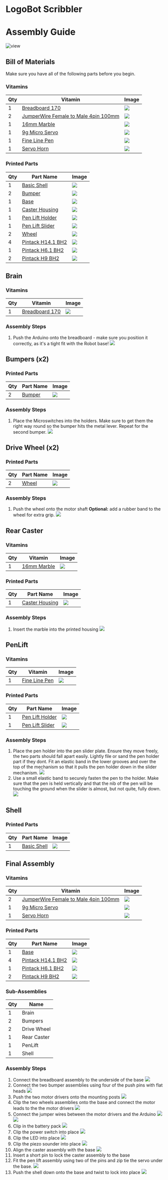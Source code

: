 # LogoBot Scribbler
# Assembly Guide

![view](../images/LogoBotScribbler_view.png)

## Bill of Materials

Make sure you have all of the following parts before you begin.

### Vitamins

Qty | Vitamin | Image
--- | --- | ---
1 | [Breadboard 170]() | ![](../vitamins/images/Breadboard170_view.png) | 
2 | [JumperWire Female to Male 4pin 100mm]() | ![](../vitamins/images/JumperWireFemaletoMale4pin100mm_view.png) | 
1 | [16mm Marble]() | ![](../vitamins/images/16mmMarble_view.png) | 
1 | [9g Micro Servo]() | ![](../vitamins/images/9gMicroServo_view.png) | 
1 | [Fine Line Pen]() | ![](../vitamins/images/FineLinePen_view.png) | 
1 | [Servo Horn]() | ![](../vitamins/images/ServoHorn_view.png) | 

### Printed Parts

Qty | Part Name | Image
--- | --- | ---
1 | [Basic Shell](../printedparts/stl/BasicShell.stl) | ![](../printedparts/images/BasicShell_view.png) | 
2 | [Bumper](../printedparts/stl/Bumper.stl) | ![](../printedparts/images/Bumper_view.png) | 
1 | [Base](../printedparts/stl/Base.stl) | ![](../printedparts/images/Base_view.png) | 
1 | [Caster Housing](../printedparts/stl/CasterHousing.stl) | ![](../printedparts/images/CasterHousing_view.png) | 
1 | [Pen Lift Holder](../printedparts/stl/PenLiftHolder.stl) | ![](../printedparts/images/PenLiftHolder_view.png) | 
1 | [Pen Lift Slider](../printedparts/stl/PenLiftSlider.stl) | ![](../printedparts/images/PenLiftSlider_view.png) | 
2 | [Wheel](../printedparts/stl/Wheel.stl) | ![](../printedparts/images/Wheel_view.png) | 
4 | [Pintack H14.1 BH2](../printedparts/stl/PintackH141BH2.stl) | ![](../printedparts/images/PintackH141BH2_view.png) | 
1 | [Pintack H6.1 BH2](../printedparts/stl/PintackH61BH2.stl) | ![](../printedparts/images/PintackH61BH2_view.png) | 
2 | [Pintack H9 BH2](../printedparts/stl/PintackH9BH2.stl) | ![](../printedparts/images/PintackH9BH2_view.png) | 


## Brain

### Vitamins

Qty | Vitamin | Image
--- | --- | ---
1 | [Breadboard 170]() | ![](../vitamins/images/Breadboard170_view.png) | 

### Assembly Steps

1. Push the Arduino onto the breadboard - make sure you position it correctly,                  as it's a tight fit with the Robot base!
![](../assemblies/LogoBotScribbler/Brain_step1_view.png)


## Bumpers (x2)

### Printed Parts

Qty | Part Name | Image
--- | --- | ---
2 | [Bumper](../printedparts/stl/Bumper.stl) | ![](../printedparts/images/Bumper_view.png) | 

### Assembly Steps

1. Place the Microswitches into the holders.  Make sure to get them the right way round so the bumper hits the metal lever.  Repeat for the second bumper.
![](../assemblies/LogoBotScribbler/Bumpers_step1_view.png)


## Drive Wheel (x2)

### Printed Parts

Qty | Part Name | Image
--- | --- | ---
2 | [Wheel](../printedparts/stl/Wheel.stl) | ![](../printedparts/images/Wheel_view.png) | 

### Assembly Steps

1. Push the wheel onto the motor shaft **Optional:** add a rubber band to the wheel for extra grip.
![](../assemblies/LogoBotScribbler/DriveWheel_step1_view.png)


## Rear Caster

### Vitamins

Qty | Vitamin | Image
--- | --- | ---
1 | [16mm Marble]() | ![](../vitamins/images/16mmMarble_view.png) | 

### Printed Parts

Qty | Part Name | Image
--- | --- | ---
1 | [Caster Housing](../printedparts/stl/CasterHousing.stl) | ![](../printedparts/images/CasterHousing_view.png) | 

### Assembly Steps

1. Insert the marble into the printed housing
![](../assemblies/LogoBotScribbler/RearCaster_step1_view.png)


## PenLift

### Vitamins

Qty | Vitamin | Image
--- | --- | ---
1 | [Fine Line Pen]() | ![](../vitamins/images/FineLinePen_view.png) | 

### Printed Parts

Qty | Part Name | Image
--- | --- | ---
1 | [Pen Lift Holder](../printedparts/stl/PenLiftHolder.stl) | ![](../printedparts/images/PenLiftHolder_view.png) | 
1 | [Pen Lift Slider](../printedparts/stl/PenLiftSlider.stl) | ![](../printedparts/images/PenLiftSlider_view.png) | 

### Assembly Steps

1. Place the pen holder into the pen slider plate.  Ensure they move freely, the two parts should fall apart easily.  Lightly file or sand the pen holder part if they dont.  Fit an elastic band in the lower grooves and over the top of the mechanism so that it pulls the pen holder down in the slider mechanism.
![](../assemblies/LogoBotScribbler/PenLift_step1_view.png)
2. Use a small elastic band to securely fasten the pen to the holder.  Make sure that the pen is held vertically and that the nib of the pen will be touching the ground when the slider is almost, but not quite, fully down.
![](../assemblies/LogoBotScribbler/PenLift_step2_view.png)


## Shell

### Printed Parts

Qty | Part Name | Image
--- | --- | ---
1 | [Basic Shell](../printedparts/stl/BasicShell.stl) | ![](../printedparts/images/BasicShell_view.png) | 


## Final Assembly

### Vitamins

Qty | Vitamin | Image
--- | --- | ---
2 | [JumperWire Female to Male 4pin 100mm]() | ![](../vitamins/images/JumperWireFemaletoMale4pin100mm_view.png) | 
1 | [9g Micro Servo]() | ![](../vitamins/images/9gMicroServo_view.png) | 
1 | [Servo Horn]() | ![](../vitamins/images/ServoHorn_view.png) | 

### Printed Parts

Qty | Part Name | Image
--- | --- | ---
1 | [Base](../printedparts/stl/Base.stl) | ![](../printedparts/images/Base_view.png) | 
4 | [Pintack H14.1 BH2](../printedparts/stl/PintackH141BH2.stl) | ![](../printedparts/images/PintackH141BH2_view.png) | 
1 | [Pintack H6.1 BH2](../printedparts/stl/PintackH61BH2.stl) | ![](../printedparts/images/PintackH61BH2_view.png) | 
2 | [Pintack H9 BH2](../printedparts/stl/PintackH9BH2.stl) | ![](../printedparts/images/PintackH9BH2_view.png) | 

### Sub-Assemblies

Qty | Name 
--- | --- 
1 | Brain
2 | Bumpers
2 | Drive Wheel
1 | Rear Caster
1 | PenLift
1 | Shell

### Assembly Steps

1. Connect the breadboard assembly to the underside of the base
![](../assemblies/LogoBotScribbler/FinalAssembly_step1_view.png)
2. Connect the two bumper assemblies using four of the push pins with flat heads
![](../assemblies/LogoBotScribbler/FinalAssembly_step2_view.png)
3. Push the two motor drivers onto the mounting posts
![](../assemblies/LogoBotScribbler/FinalAssembly_step3_view.png)
4. Clip the two wheels assemblies onto the base and                    connect the motor leads to the the motor drivers
![](../assemblies/LogoBotScribbler/FinalAssembly_step4_view.png)
5. Connect the jumper wires between the motor drivers and the Arduino
![](../assemblies/LogoBotScribbler/FinalAssembly_step5_view.png)
![](../assemblies/LogoBotScribbler/FinalAssembly_step5_plan.png)
6. Clip in the battery pack
![](../assemblies/LogoBotScribbler/FinalAssembly_step6_view.png)
7. Clip the power switch into place
![](../assemblies/LogoBotScribbler/FinalAssembly_step7_view.png)
8. Clip the LED into place
![](../assemblies/LogoBotScribbler/FinalAssembly_step8_view.png)
9. Clip the piezo sounder into place
![](../assemblies/LogoBotScribbler/FinalAssembly_step9_view.png)
10. Align the caster assembly with the base
![](../assemblies/LogoBotScribbler/FinalAssembly_step10_view.png)
11. Insert a short pin to lock the caster assembly to the base
12. Fit the pen lift assembly using two of the pins and zip tie the servo under the base.
![](../assemblies/LogoBotScribbler/FinalAssembly_step12_view.png)
13. Push the shell down onto the base and twist to lock into place
![](../assemblies/LogoBotScribbler/FinalAssembly_step13_view.png)



